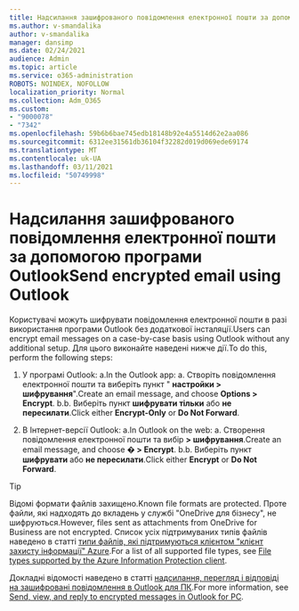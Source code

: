 ```yaml
---
title: Надсилання зашифрованого повідомлення електронної пошти за допомогою програми Outlook
ms.author: v-smandalika
author: v-smandalika
manager: dansimp
ms.date: 02/24/2021
audience: Admin
ms.topic: article
ms.service: o365-administration
ROBOTS: NOINDEX, NOFOLLOW
localization_priority: Normal
ms.collection: Adm_O365
ms.custom:
- "9000078"
- "7342"
ms.openlocfilehash: 59b6b6bae745edb18148b92e4a5514d62e2aa086
ms.sourcegitcommit: 6312ee31561db36104f32282d019d069ede69174
ms.translationtype: MT
ms.contentlocale: uk-UA
ms.lasthandoff: 03/11/2021
ms.locfileid: "50749998"
---
```

# <a name="send-encrypted-email-using-outlook"></a><span data-ttu-id="2649e-102">Надсилання зашифрованого повідомлення електронної пошти за допомогою програми Outlook</span><span class="sxs-lookup"><span data-stu-id="2649e-102">Send encrypted email using Outlook</span></span>

<span data-ttu-id="2649e-103">Користувачі можуть шифрувати повідомлення електронної пошти в разі використання програми Outlook без додаткової інсталяції.</span><span class="sxs-lookup"><span data-stu-id="2649e-103">Users can encrypt email messages on a case-by-case basis using Outlook without any additional setup.</span></span> <span data-ttu-id="2649e-104">Для цього виконайте наведені нижче дії.</span><span class="sxs-lookup"><span data-stu-id="2649e-104">To do this, perform the following steps:</span></span>

1. <span data-ttu-id="2649e-105">У програмі Outlook: a.</span><span class="sxs-lookup"><span data-stu-id="2649e-105">In the Outlook app: a.</span></span> <span data-ttu-id="2649e-106">Створіть повідомлення електронної пошти та виберіть пункт " **настройки > шифрування**".</span><span class="sxs-lookup"><span data-stu-id="2649e-106">Create an email message, and choose **Options > Encrypt**.</span></span> 
    <span data-ttu-id="2649e-107">b.</span><span class="sxs-lookup"><span data-stu-id="2649e-107">b.</span></span> <span data-ttu-id="2649e-108">Виберіть пункт **шифрувати тільки** або **не пересилати**.</span><span class="sxs-lookup"><span data-stu-id="2649e-108">Click either **Encrypt-Only** or **Do Not Forward**.</span></span>

2. <span data-ttu-id="2649e-109">В Інтернет-версії Outlook: a.</span><span class="sxs-lookup"><span data-stu-id="2649e-109">In Outlook on the web: a.</span></span> <span data-ttu-id="2649e-110">Створення повідомлення електронної пошти та вибір **> шифрування**.</span><span class="sxs-lookup"><span data-stu-id="2649e-110">Create an email message, and choose **� > Encrypt**.</span></span>
    <span data-ttu-id="2649e-111">b.</span><span class="sxs-lookup"><span data-stu-id="2649e-111">b.</span></span> <span data-ttu-id="2649e-112">Виберіть пункт **шифрувати** або **не пересилати**.</span><span class="sxs-lookup"><span data-stu-id="2649e-112">Click either **Encrypt** or **Do Not Forward**.</span></span>

> [!TIP]
> <span data-ttu-id="2649e-113">Відомі формати файлів захищено.</span><span class="sxs-lookup"><span data-stu-id="2649e-113">Known file formats are protected.</span></span> <span data-ttu-id="2649e-114">Проте файли, які надходять до вкладень у службі "OneDrive для бізнесу", не шифруються.</span><span class="sxs-lookup"><span data-stu-id="2649e-114">However, files sent as attachments from OneDrive for Business are not encrypted.</span></span> <span data-ttu-id="2649e-115">Список усіх підтримуваних типів файлів наведено в статті [типи файлів, які підтримуються клієнтом "клієнт захисту інформації" Azure](https://docs.microsoft.com/azure/information-protection/rms-client/client-admin-guide-file-types).</span><span class="sxs-lookup"><span data-stu-id="2649e-115">For a list of all supported file types, see [File types supported by the Azure Information Protection client](https://docs.microsoft.com/azure/information-protection/rms-client/client-admin-guide-file-types).</span></span>

<span data-ttu-id="2649e-116">Докладні відомості наведено в статті [надсилання, перегляд і відповіді на зашифровані повідомлення в Outlook для ПК](https://support.microsoft.com/topic/send-view-and-reply-to-encrypted-messages-in-outlook-for-pc-eaa43495-9bbb-4fca-922a-df90dee51980).</span><span class="sxs-lookup"><span data-stu-id="2649e-116">For more information, see [Send, view, and reply to encrypted messages in Outlook for PC](https://support.microsoft.com/topic/send-view-and-reply-to-encrypted-messages-in-outlook-for-pc-eaa43495-9bbb-4fca-922a-df90dee51980).</span></span>



